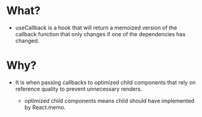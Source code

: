 # What?
* useCallback is a hook that will return a memoized version of the callback function that only
  changes if one of the dependencies has changed.

# Why?
*  It is when passing callbacks to optimized child components that rely on reference quality to prevent 
    unnecessary renders.

    - optimized child components means child should have implemented by React.memo.
